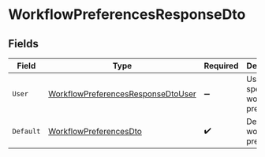 # WorkflowPreferencesResponseDto


## Fields

| Field                                                                                               | Type                                                                                                | Required                                                                                            | Description                                                                                         |
| --------------------------------------------------------------------------------------------------- | --------------------------------------------------------------------------------------------------- | --------------------------------------------------------------------------------------------------- | --------------------------------------------------------------------------------------------------- |
| `User`                                                                                              | [WorkflowPreferencesResponseDtoUser](../../Models/Components/WorkflowPreferencesResponseDtoUser.md) | :heavy_minus_sign:                                                                                  | User-specific workflow preferences                                                                  |
| `Default`                                                                                           | [WorkflowPreferencesDto](../../Models/Components/WorkflowPreferencesDto.md)                         | :heavy_check_mark:                                                                                  | Default workflow preferences                                                                        |